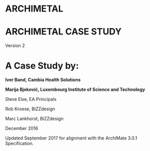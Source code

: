 # ARCHIMETAL

# ARCHIMETAL CASE STUDY
Version 2
# A Case Study by:

**Iver Band, Cambia Health Solutions**

**Marija Bjeković, Luxembourg Institute of Science and Technology**

    
Steve Else, EA Principals


Rob Kroese, BiZZdesign

   
Marc Lankhorst, BiZZdesign


December 2016
       
       
    

Updated September 2017 for alignment with the ArchiMate 3.0.1 Specification.

